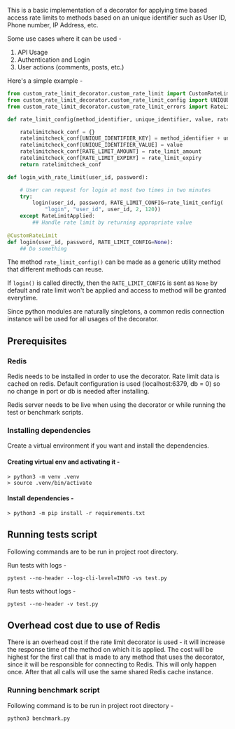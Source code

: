 This is a basic implementation of a decorator for applying time based access rate limits to methods based on an unique identifier such as User ID, Phone number, IP Address, etc. 

Some use cases where it can be used - 

1. API Usage
2. Authentication and Login
3. User actions (comments, posts, etc.)

Here's  a simple example -

```python
from custom_rate_limit_decorator.custom_rate_limit import CustomRateLimit
from custom_rate_limit_decorator.custom_rate_limit_config import UNIQUE_IDENTIFIER_KEY, UNIQUE_IDENTIFIER_VALUE, RATE_LIMIT_AMOUNT, RATE_LIMIT_EXPIRY
from custom_rate_limit_decorator.custom_rate_limit_errors import RateLimitApplied

def rate_limit_config(method_identifier, unique_identifier, value, rate_limit_amount, rate_limit_expiry):

    ratelimitcheck_conf = {}
    ratelimitcheck_conf[UNIQUE_IDENTIFIER_KEY] = method_identifier + unique_identifier
    ratelimitcheck_conf[UNIQUE_IDENTIFIER_VALUE] = value
    ratelimitcheck_conf[RATE_LIMIT_AMOUNT] = rate_limit_amount
    ratelimitcheck_conf[RATE_LIMIT_EXPIRY] = rate_limit_expiry
    return ratelimitcheck_conf

def login_with_rate_limit(user_id, password):

    # User can request for login at most two times in two minutes
    try:
        login(user_id, password, RATE_LIMIT_CONFIG=rate_limit_config(
            "login", "user_id", user_id, 2, 120))
    except RateLimitApplied:
        ## Handle rate limit by returning appropriate value
    
@CustomRateLimit
def login(user_id, password, RATE_LIMIT_CONFIG=None):
    ## Do something
```

The method `rate_limit_config()` can be made as a generic utility method that different methods can reuse.

If `login()` is called directly, then the `RATE_LIMIT_CONFIG` is sent as `None` by default and rate limit won't be applied and access to method will be granted everytime.

Since python modules are naturally singletons, a common redis connection instance will be used for all usages of the decorator.

## Prerequisites

### Redis

Redis needs to be installed in order to use the decorator. Rate limit data is cached on redis. Default configuration is used (localhost:6379, db = 0) so no change in port or db is needed after installing.

Redis server needs to be live when using the decorator or while running the test or benchmark scripts.

### Installing dependencies 

Create a virtual environment if you want and install the dependencies.

#### Creating virtual env and activating it -

```
> python3 -m venv .venv
> source .venv/bin/activate
```
#### Install dependencies -
```
> python3 -m pip install -r requirements.txt
```

## Running tests script

Following commands are to be run in project root directory. 

Run tests with logs - 

```
pytest --no-header --log-cli-level=INFO -vs test.py
```

Run tests without logs - 

```
pytest --no-header -v test.py
```

## Overhead cost due to use of Redis

There is an overhead cost if the rate limit decorator is used - it will increase the response time of the method on which it is applied. The cost will be highest for the first call that is made to any method that uses the decorator, since it will be responsible for connecting to Redis. This will only happen once. After that all calls will use the same shared Redis cache instance.



### Running benchmark script

Following command is to be run in project root directory - 

```
python3 benchmark.py
```